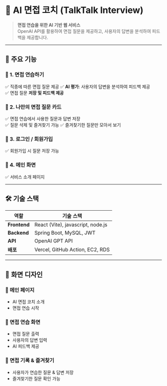 # 🎤 AI 면접 코치 (TalkTalk Interview)

> **면접 연습을 위한 AI 기반 웹 서비스**  
> OpenAI API를 활용하여 면접 질문을 제공하고, 사용자의 답변을 분석하여 피드백을 제공합니다.

---

## 🎯 **주요 기능**
### 🔹 1. **면접 연습하기**
✅ 직종에 따른 면접 질문 제공
✅ **AI 평가**: 사용자의 답변을 분석하여 피드백 제공  
✅ 면접 질문 **저장 및 피드백 제공**   

### 🔹 2. **나만의 면접 질문 카드**
✅ 면접 연습에서 사용한 질문과 답변 저장  
✅ 질문 삭제 및 즐겨찾기 가능
✅ 즐겨찾기한 질문만 모아서 보기

### 🔹 3. **로그인 / 회원가입**
✅ 회원가입 시 질문 저장 가능

### 🔹 4. **메인 화면**
✅ 서비스 소개 페이지


---

## 🛠 **기술 스택**
| 역할          | 기술 스택 |
|--------------|-----------------|
| **Frontend** | React (Vite), javascript, node.js |
| **Backend**  | Spring Boot, MySQL, JWT |
| **API**      | OpenAI GPT API |
| **배포**      | Vercel, GitHub Action, EC2, RDS |

---

## 📸 **화면 디자인**
### 🎯 **메인 페이지**
- AI 면접 코치 소개
- 면접 연습 시작  

### 🎯 **면접 연습 화면**
- 면접 질문 출력
- 사용자의 답변 입력
- AI 피드백 제공  

### 🎯 **면접 기록 & 즐겨찾기**
- 사용자가 연습한 질문 & 답변 저장  
- 즐겨찾기한 질문 확인 가능

